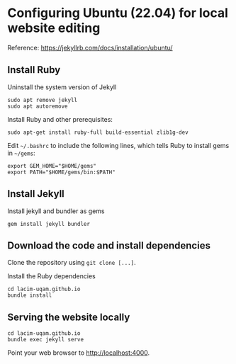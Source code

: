 # Configuring Ubuntu (22.04) for local website editing

Reference: https://jekyllrb.com/docs/installation/ubuntu/

## Install Ruby

Uninstall the system version of Jekyll

    sudo apt remove jekyll
    sudo apt autoremove

Install Ruby and other prerequisites:

    sudo apt-get install ruby-full build-essential zlib1g-dev

Edit `~/.bashrc` to include the following lines,
which tells Ruby to install gems in `~/gems`:

    export GEM_HOME="$HOME/gems"
    export PATH="$HOME/gems/bin:$PATH"

## Install Jekyll

Install jekyll and bundler as gems

    gem install jekyll bundler

## Download the code and install dependencies

Clone the repository using `git clone [...]`.

Install the Ruby dependencies

    cd lacim-uqam.github.io
    bundle install

## Serving the website locally

    cd lacim-uqam.github.io
    bundle exec jekyll serve

Point your web browser to [http://localhost:4000](http://localhost:4000).
